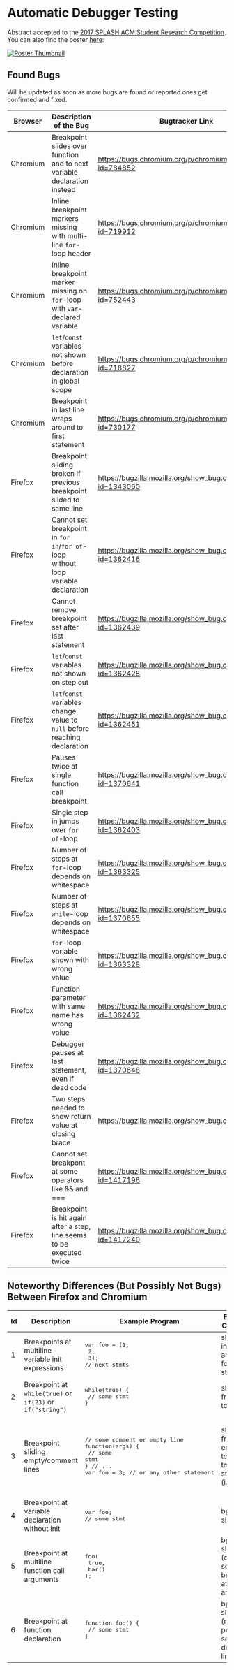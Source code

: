 # Automatic Debugger Testing

Abstract accepted to the [2017 SPLASH ACM Student Research Competition](http://2017.splashcon.org/track/splash-2017-Student-Research-Competition#SRC-Participants). You can also find the poster [here](https://github.com/danleh/automatic-debugger-testing/blob/master/poster.pdf):

[![Poster Thumbnail](https://raw.githubusercontent.com/danleh/automatic-debugger-testing/master/poster-thumbnail.png)](https://github.com/danleh/automatic-debugger-testing/blob/master/poster.pdf)

## Found Bugs

Will be updated as soon as more bugs are found or reported ones get confirmed and fixed.

| Browser | Description of the Bug | Bugtracker Link | Status |
| --- | --- | --- | --- |
| Chromium | Breakpoint slides over function and to next variable declaration instead | https://bugs.chromium.org/p/chromium/issues/detail?id=784852 | Reported |
| Chromium | Inline breakpoint markers missing with multi-line ```for```-loop header | https://bugs.chromium.org/p/chromium/issues/detail?id=719912 | Fixed |
| Chromium | Inline breakpoint marker missing on ```for```-loop with ```var```-declared variable | https://bugs.chromium.org/p/chromium/issues/detail?id=752443 | Fixed |
| Chromium | ```let```/```const``` variables not shown before declaration in global scope | https://bugs.chromium.org/p/chromium/issues/detail?id=718827 | Reported |
| Chromium | Breakpoint in last line wraps around to first statement | https://bugs.chromium.org/p/chromium/issues/detail?id=730177 | Fixed |
| Firefox | Breakpoint sliding broken if previous breakpoint slided to same line | https://bugzilla.mozilla.org/show_bug.cgi?id=1343060 | Reported |
| Firefox | Cannot set breakpoint in ```for in```/```for of```-loop without loop variable declaration | https://bugzilla.mozilla.org/show_bug.cgi?id=1362416 | Fixed |
| Firefox | Cannot remove breakpoint set after last statement | https://bugzilla.mozilla.org/show_bug.cgi?id=1362439 | Reported |
| Firefox | ```let```/```const``` variables not shown on step out | https://bugzilla.mozilla.org/show_bug.cgi?id=1362428 | Reported |
| Firefox | ```let```/```const``` variables change value to ```null``` before reaching declaration | https://bugzilla.mozilla.org/show_bug.cgi?id=1362451 | Reported |
| Firefox | Pauses twice at single function call breakpoint | https://bugzilla.mozilla.org/show_bug.cgi?id=1370641 | Reported |
| Firefox | Single step in jumps over ```for of```-loop | https://bugzilla.mozilla.org/show_bug.cgi?id=1362403 | Fixed |
| Firefox | Number of steps at ```for```-loop depends on whitespace | https://bugzilla.mozilla.org/show_bug.cgi?id=1363325 | Reported |
| Firefox | Number of steps at ```while```-loop depends on whitespace | https://bugzilla.mozilla.org/show_bug.cgi?id=1370655 | Reported |
| Firefox | ```for```-loop variable shown with wrong value | https://bugzilla.mozilla.org/show_bug.cgi?id=1363328 | Reported |
| Firefox | Function parameter with same name has wrong value | https://bugzilla.mozilla.org/show_bug.cgi?id=1362432 | Reported |
| Firefox | Debugger pauses at last statement, even if dead code | https://bugzilla.mozilla.org/show_bug.cgi?id=1370648 | Fixed |
| Firefox | Two steps needed to show return value at closing brace | https://bugzilla.mozilla.org/show_bug.cgi?id=923975 | Already reported independently |
| Firefox | Cannot set breakpont at some operators like && and === | https://bugzilla.mozilla.org/show_bug.cgi?id=1417196 | Reported |
| Firefox | Breakpoint is hit again after a step, line seems to be executed twice | https://bugzilla.mozilla.org/show_bug.cgi?id=1417240 | Reported |

## Noteworthy Differences (But Possibly Not Bugs) Between Firefox and Chromium
| Id | Description | Example Program | Behavior: Chromium | Behavior: Firefox |
| --- | --- | --- | --- | --- |
| 1 | Breakpoints at multiline variable init expressions | <pre>var foo = [1,<br>  2,<br>  3];<br>// next stmts</pre> | slides bp in line 2 and 3 to following stmts | possible to set bp at line 2 and 3 |
| 2 | Breakpoint at `while(true)` or `if(23)` or `if("string")` | <pre>while(true) {<br>  // some stmt<br>}</pre> | slides bp from line 1 to 2 | allows setting bp at line 1 |
| 3 | Breakpoint sliding empty/comment lines | <pre>// some comment or empty line<br>function(args) {<br>  // some stmt<br>} // ...<br>var foo = 3; // or any other statement</pre> | slides bp from empty line to next top-level statement (i.e., line 5) | slides bp from empty line to next function decl body (line 3) |
| 4 | Breakpoint at variable declaration without init | <pre>var foo;<br>// some stmt</pre> | bp at line 1 slides to 2 | possible to set bp at line 1 |
| 5 | Breakpoint at multiline function call arguments | <pre>foo(<br>  true,<br>  bar()<br>);</pre> | bp at line 2 slides to 3 (cannot set breakpoint at literal argument) | bp at line 2 possible (but what should happen there?) |
| 6 | Breakpoint at function declaration | <pre>function foo() {<br>  // some stmt<br>}</pre> | bp at line 1 slides to 2 (not possible to set at declaration line itself) | possible to set bp at line 1 |
